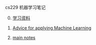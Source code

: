 
cs229 机器学习笔记


0. [学习资料](https://github.com/maxim5/cs229-2019-summer)

1. [Advice for applying
Machine Learning](http://cs229.stanford.edu/materials/ML-advice.pdf)
   
2. [main notes](http://cs229.stanford.edu/lectures-spring2022/main_notes.pdf)